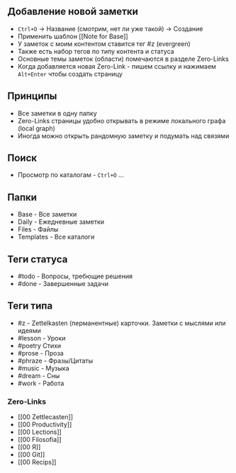 ## Добавление новой заметки 
- `Ctrl+O` -> Название (смотрим, нет ли уже такой) -> Создание
- Применить шаблон [[Note for Base]]
- У заметок с моим контентом ставится тег #z (evergreen)
- Также есть набор тегов по типу контента и статуса
- Основные темы заметок (области) помечаются в разделе Zero-Links
- Когда добавляется новая Zero-Link - пишем ссылку и нажимаем `Alt+Enter` чтобы создать страницу

## Принципы
- Все заметки в одну папку
- Zero-Links страницы удобно открывать в режиме локального графа (local graph)
- Иногда можно открыть рандомную заметку и подумать над связями

## Поиск 
- Просмотр по каталогам - `Ctrl+O` ...

## Папки
- Base - Все заметки
- Daily - Ежедневные заметки
- Files - Файлы
- Templates - Все каталоги

## Теги статуса
- #todo - Вопросы, требющие решения
- #done - Завершенные задачи

## Теги типа

- #z - Zettelkasten (перманентные) карточки. Заметки с мыслями или идеями
- #lesson - Уроки
- #poetry Стихи
- #prose - Проза
- #phraze - Фразы/Цитаты
- #music - Музыка
- #dream - Сны
- #work - Работа

### Zero-Links
- [[00 Zettlecasten]]
- [[00 Productivity]]
- [[00 Lections]]
- [[00 Filosofia]]
- [[00 Я]]
- [[00 Git]]
- [[00 Recips]]